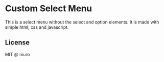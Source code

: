 # Custom Select Menu

This is a select menu without the select and option elements.
It is made with simple html, css and javascript.

## License

MIT @ muro
